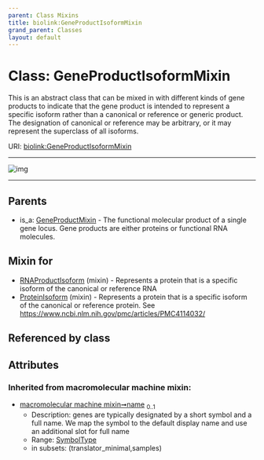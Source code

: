 ```yaml
---
parent: Class Mixins
title: biolink:GeneProductIsoformMixin
grand_parent: Classes
layout: default
---
```


# Class: GeneProductIsoformMixin


This is an abstract class that can be mixed in with different kinds of gene products to indicate that the gene product is intended to represent a specific isoform rather than a canonical or reference or generic product. The designation of canonical or reference may be arbitrary, or it may represent the superclass of all isoforms.

URI: [biolink:GeneProductIsoformMixin](https://w3id.org/biolink/vocab/GeneProductIsoformMixin)


---

![img](https://yuml.me/diagram/nofunky;dir:TB/class/[GeneProductMixin],[ProteinIsoform]uses%20-.-%3E[GeneProductIsoformMixin%7Csynonym(i):label_type%20%2A;xref(i):iri_type%20%2A;name(i):symbol_type%20%3F],[RNAProductIsoform]uses%20-.-%3E[GeneProductIsoformMixin],[GeneProductMixin]%5E-[GeneProductIsoformMixin],[ProteinIsoform],[RNAProductIsoform])

---


## Parents

 *  is_a: [GeneProductMixin](GeneProductMixin.md) - The functional molecular product of a single gene locus. Gene products are either proteins or functional RNA molecules.

## Mixin for

 * [RNAProductIsoform](RNAProductIsoform.md) (mixin)  - Represents a protein that is a specific isoform of the canonical or reference RNA
 * [ProteinIsoform](ProteinIsoform.md) (mixin)  - Represents a protein that is a specific isoform of the canonical or reference protein. See https://www.ncbi.nlm.nih.gov/pmc/articles/PMC4114032/

## Referenced by class


## Attributes


### Inherited from macromolecular machine mixin:

 * [macromolecular machine mixin➞name](macromolecular_machine_mixin_name.md)  <sub>0..1</sub>
     * Description: genes are typically designated by a short symbol and a full name. We map the symbol to the default display name and use an additional slot for full name
     * Range: [SymbolType](types/SymbolType.md)
     * in subsets: (translator_minimal,samples)
